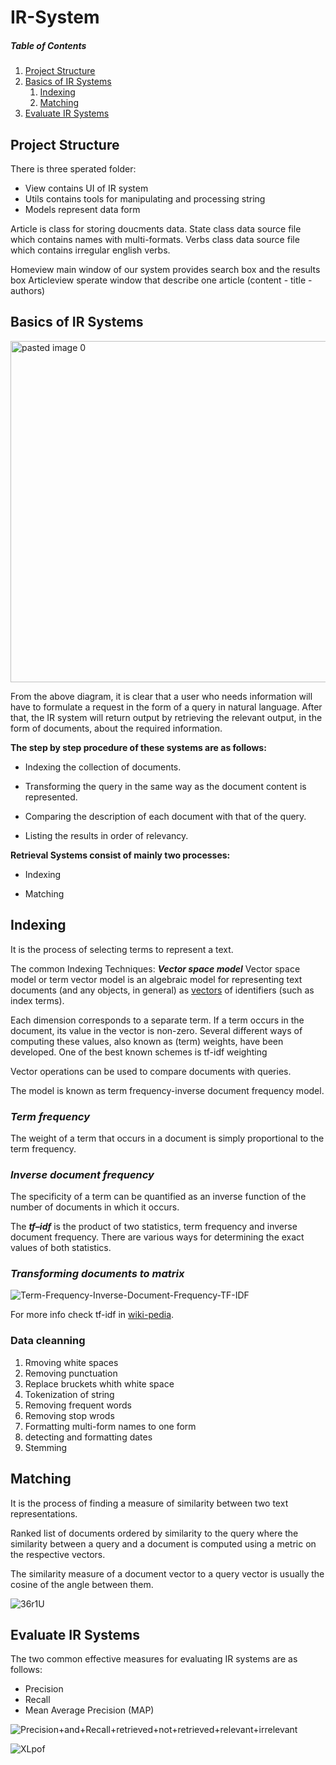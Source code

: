 # IR-System

##### Table of Contents

1. [Project Structure](#Project-Structure) 
2. [Basics of IR Systems](#Basics-of-IR-Systems) 
    1. [Indexing](#Indexing)  
    2. [Matching](#Matching)
3. [Evaluate IR Systems](#Evaluate-IR-Systems)  



## Project Structure
There is three sperated folder:
- View contains UI of IR system
- Utils contains tools for manipulating and processing string
- Models represent data form

Article is class for storing doucments data.
State class data source file which contains names with multi-formats.
Verbs class data source file which contains irregular english verbs.

Homeview main window of our system provides search box and the results box
Articleview sperate window that describe one article (content - title - authors)


## Basics of IR Systems
<img width="546" alt="pasted image 0" src="https://user-images.githubusercontent.com/73588285/172468994-372f20dd-414f-41a1-8626-fe195c48ee5c.png">

From the above diagram, it is clear that a user who needs information will have to formulate a request in the form of a query in natural language. After that, the IR system will return output by retrieving the relevant output, in the form of documents, about the required information.

**The step by step procedure of these systems are as follows:**

- Indexing the collection of documents.

- Transforming the query in the same way as the document content is represented.

- Comparing the description of each document with that of the query.

- Listing the results in order of relevancy.

**Retrieval Systems consist of mainly two processes:**

- Indexing

- Matching

## Indexing
It is the process of selecting terms to represent a text.

The common Indexing Techniques: ***Vector space model***
Vector space model or term vector model is an algebraic model for representing text documents (and any objects, in general) as [vectors](https://en.wikipedia.org/wiki/Vector_space) of identifiers (such as index terms).

Each dimension corresponds to a separate term. If a term occurs in the document, its value in the vector is non-zero. Several different ways of computing these values, also known as (term) weights, have been developed. One of the best known schemes is tf-idf weighting

Vector operations can be used to compare documents with queries.

The model is known as term frequency-inverse document frequency model.

### ***Term frequency***

The weight of a term that occurs in a document is simply proportional to the term frequency.

### ***Inverse document frequency***

The specificity of a term can be quantified as an inverse function of the number of documents in which it occurs.

The ***tf–idf*** is the product of two statistics, term frequency and inverse document frequency. There are various ways for determining the exact values of both statistics.

### ***Transforming documents to  matrix***
![Term-Frequency-Inverse-Document-Frequency-TF-IDF](https://user-images.githubusercontent.com/73588285/172479853-5da93683-f190-40bb-81a4-be8b8ba1dea4.png)


For more info check tf-idf in [wiki-pedia](https://en.wikipedia.org/wiki/Tf%E2%80%93idf).


### Data cleanning

1. Rmoving white spaces
2. Removing punctuation
3. Replace bruckets whith white space
4. Tokenization of string
5. Removing frequent words
6. Removing stop wrods
7. Formatting multi-form names to one form
8. detecting and formatting dates
9. Stemming

## Matching

It is the process of finding a measure of similarity between two text representations.

Ranked list of documents ordered by similarity to the query where the similarity between a query and a document is computed using a metric on the respective vectors.

The similarity measure of a document vector to a query vector is usually the cosine of the angle between them.

![36r1U](https://user-images.githubusercontent.com/73588285/172480297-e2f0038c-5220-4f98-8c1a-62ab53c53e40.png)

## Evaluate IR Systems

The two common effective measures for evaluating IR systems are as follows:

- Precision
- Recall
- Mean Average Precision (MAP)


![Precision+and+Recall+retrieved+not+retrieved+relevant+irrelevant](https://user-images.githubusercontent.com/73588285/172480818-259ef3c0-4b24-4baf-8e7d-cbd560574d82.jpg)

![XLpof](https://user-images.githubusercontent.com/73588285/172481161-cdaeba00-93af-47ee-b63c-92d17f31e0ae.png)



